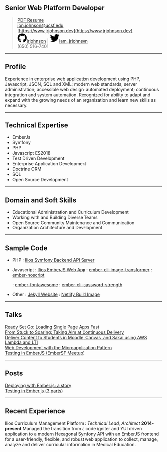## Senior Web Platform Developer

> [PDF Resume](/media/resume.pdf)   
> [jon.johnson@ucsf.edu](jon.johnson@ucsf.edu)   
> [https://www.jrjohnson.dev](https://www.jrjohnson.dev)   
> ![Github](/media/github_mark.svg)[jrjohnson](https://github.com/jrjohnson) | ![twitter](/media/twitter_mark.svg)[iam_jrjohnson](https://twitter.com/iam_jrjohnson)   
> (650) 516-7401   

------

## Profile

Experience in enterprise web application development using PHP, Javascript, JSON, SQL and XML; modern web standards; server administration; accessible web design; automated deployment; continuous integration and system automation. Recognized for ability to adapt and expand with the growing needs of an organization and learn new skills as necessary.

------

## Technical Expertise

* EmberJs
* Symfony
* PHP
* Javascript ES2018
* Test Driven Development
* Enterprise Application Development
* Doctrine ORM
* SQL
* Open Source Development

------

## Domain and Soft Skills

* Educational Administration and Curriculum Development
* Working with and Building Diverse Teams
* Open Source Community Maintenance and Communication
* Organization Architecture and Development

------

## Sample Code

* PHP
	: [Ilios Symfony Backend API Server](https://github.com/ilios/ilios)

* Javascript
	: [Ilios EmberJS Web App](https://github.com/ilios/frontend)
	: [ember-cli-image-transformer](https://github.com/jrjohnson/ember-cli-image-transformer)
	: [ember-noscript](https://github.com/jrjohnson/ember-noscript)

	: [ember-fontawesome](https://github.com/FortAwesome/ember-fontawesome)
	: [ember-cli-password-strength](https://github.com/elwayman02/ember-cli-password-strength)

* Other
	: [Jekyll Website](https://github.com/ilios/ilios.github.io)
	: [Netlify Build Image](https://github.com/netlify/build-image/pull/165)

-------

## Talks

[Ready Set Go: Loading Single Page Apps Fast](https://www.jrjohnson.dev/talks/2018-10-ready-set-go-sflive.html)   
[From Stuck to Soaring: Taking Aim at Continuous Delivery](https://www.jrjohnson.dev/talks/2018-08-stuck-to-soaring-uccsc.html)   
[Deliver Content to Students in Moodle, Canvas, and Sakai using AWS Lambda and LTI](https://www.jrjohnson.dev/talks/2018-08-lti-lambda-uccsc.html)   
[Web Development with the Microapplication Pattern](https://www.jrjohnson.dev/talks/2017-08-microapps-uccsc.html)   
[Testing in EmberJS (EmberSF Meetup)](http://www.meetup.com/Ember-SF/events/221266972/)

------

## Posts

[Deploying with Ember.js: a story](https://www.jrjohnson.dev/emberjs/deploy/2017/09/06/deploy-story.html/)   
[Testing in Ember.js (3 parts)](https://blogs.library.ucsf.edu/ckm/2015/04/24/testing-in-ember-js-part-1/)   

------

## Recent Experience

Ilios Curriculum Management Platform
: *Technical Lead, Architect*
  __2014-present__
  Managed the transition from a code igniter and YUI driven application to a modern Hexagonal Symfony API with an EmberJS frontend for a user-friendly, flexible, and robust web application to collect, manage, analyze and deliver curricular information in Medical Education.
